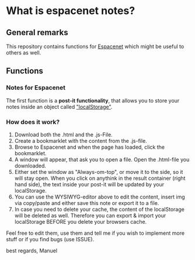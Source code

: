# What is espacenet notes?

## General remarks
This repository contains functions for [Espacenet](https://worldwide.espacenet.com) which might be useful to others as well.

## Functions
### Notes for Espacenet
The first function is a __post-it functionality__, that allows you to store your notes inside an object called ["localStorage"](https://developer.mozilla.org/de/docs/Web/API/Window/localStorage).

### How does it work?
<ol>
<li>
Download both the .html and the .js-File.
</li>
<li>
Create a bookmarklet with the content from the .js-file.
</li>
<li>Browse to Espacenet and when the page has loaded, click the bookmarklet.
</li>
<li>
A window will appear, that ask you to open a file. Open the .html-file you downloaded.
</li>
<li>
Either set the window as "Always-om-top", or move it to the side, so it will stay open.
When you click on anythink in the result container (right hand side), the text inside your post-it will be updated by your localStorage.
</li>
<li>
You can use the WYSIWYG-editor above to edit the content, insert img via copy/paste and either save this note or export it to a file.
</li>
<li> 
  In case you need to delete your cache, the content of the localStorage will be deleted as well. Therefore you can export & import your localStorage BEFORE you delete your browsers cache.
  </li>
</ol>



Feel free to edit them, use them and tell me if you wish to implement more stuff or if you find bugs (use ISSUE).

best regards,
Manuel
